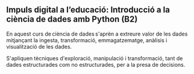 ## Impuls digital a l’educació: Introducció a la ciència de dades amb Python (B2) ###

En aquest curs de ciència de dades s'aprèn a extreure valor de les dades mitjançant la ingesta, transformació, emmagatzematge, anàlisis i visualització de les dades.   

S'apliquen tècniques d'exploració, manipulació i transformació, tant de dades estructurades com no estructurades,  per a la presa de decisions.   
